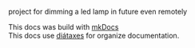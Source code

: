 project for dimming a led lamp
in future even remotely

This docs was build with [mkDocs](mkdocs.md)  
This docs use [diátaxes](https://diataxis.fr/) for organize documentation.  

